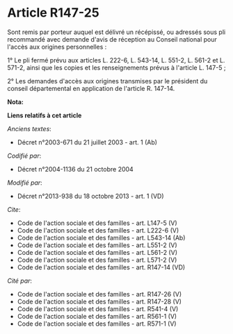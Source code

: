 # Article R147-25

Sont remis par porteur auquel est délivré un récépissé, ou adressés sous pli recommandé avec demande d'avis de réception au
Conseil national pour l'accès aux origines personnelles : 

1° Le pli fermé prévu aux articles L. 222-6, 
L. 543-14, L. 551-2, L. 561-2 et L. 571-2, ainsi que les copies et les renseignements prévus à l'article L. 147-5 ; 

2° Les demandes d'accès aux origines transmises par le président du conseil départemental en application de l'article R.
147-14.

**Nota:**



**Liens relatifs à cet article**

_Anciens textes_:

  - Décret n°2003-671 du 21 juillet 2003 - art. 1 (Ab)

_Codifié par_:

  - Décret n°2004-1136 du 21 octobre 2004

_Modifié par_:

  - Décret n°2013-938 du 18 octobre 2013 - art. 1 (VD)

_Cite_:

  - Code de l'action sociale et des familles - art. L147-5 (V)
  - Code de l'action sociale et des familles - art. L222-6 (V)
  - Code de l'action sociale et des familles - art. L543-14 (Ab)
  - Code de l'action sociale et des familles - art. L551-2 (V)
  - Code de l'action sociale et des familles - art. L561-2 (V)
  - Code de l'action sociale et des familles - art. L571-2 (V)
  - Code de l'action sociale et des familles - art. R147-14 (VD)

_Cité par_:

  - Code de l'action sociale et des familles - art. R147-26 (V)
  - Code de l'action sociale et des familles - art. R147-28 (V)
  - Code de l'action sociale et des familles - art. R541-4 (V)
  - Code de l'action sociale et des familles - art. R561-1 (V)
  - Code de l'action sociale et des familles - art. R571-1 (V)
